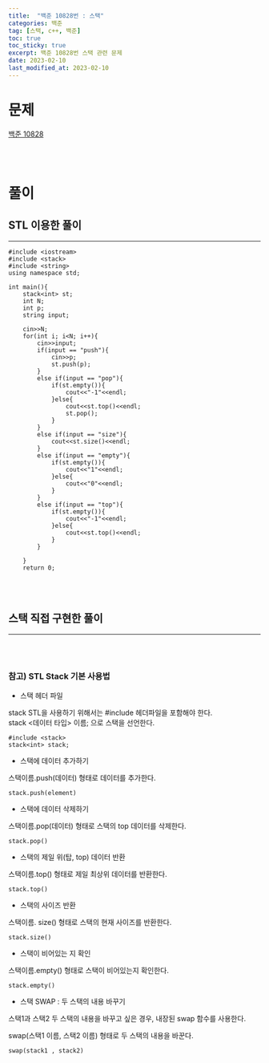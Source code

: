 ```yaml
---
title:  "백준 10828번 : 스택"
categories: 백준
tag: [스택, c++, 백준]
toc: true
toc_sticky: true
excerpt: 백준 10828번 스택 관련 문제
date: 2023-02-10
last_modified_at: 2023-02-10
---
```


# 문제

[백준 10828](https://www.acmicpc.net/problem/10828)

<br/><br/>

# 풀이

## STL 이용한 풀이
---



    #include <iostream>
    #include <stack>
    #include <string>
    using namespace std;

    int main(){
        stack<int> st;
        int N;
        int p;
        string input;

        cin>>N;
        for(int i; i<N; i++){
            cin>>input;
            if(input == "push"){
                cin>>p;
                st.push(p);
            }
            else if(input == "pop"){
                if(st.empty()){
                    cout<<"-1"<<endl;
                }else{
                    cout<<st.top()<<endl;
                    st.pop();
                }
            }
            else if(input == "size"){
                cout<<st.size()<<endl;
            }
            else if(input == "empty"){
                if(st.empty()){
                    cout<<"1"<<endl;
                }else{
                    cout<<"0"<<endl;
                }
            }
            else if(input == "top"){
                if(st.empty()){
                    cout<<"-1"<<endl;
                }else{
                    cout<<st.top()<<endl;
                }
            }

        }
        return 0;

<br/><br/>
## 스택 직접 구현한 풀이
---
<br/><br/>
### 참고) STL Stack 기본 사용법

* 스택 헤더 파일
  
stack STL을 사용하기 위해서는 #include <stack> 헤더파일을 포함해야 한다.   
stack <데이터 타입> 이름; 으로 스택을 선언한다.

    #include <stack>
    stack<int> stack;

* 스택에 데이터 추가하기

스택이름.push(데이터)  형태로 데이터를 추가한다. 

    stack.push(element)
 

* 스택에 데이터 삭제하기 

스택이름.pop(데이터) 형태로 스택의 top 데이터를 삭제한다.

    stack.pop()
 

* 스택의 제일 위(탑, top) 데이터 반환

스택이름.top() 형태로 제일 최상위 데이터를 반환한다. 

    stack.top()
 

* 스택의 사이즈 반환

스택이름. size() 형태로 스택의 현재 사이즈를 반환한다. 

    stack.size()
 

* 스택이 비어있는 지 확인 

스택이름.empty() 형태로 스택이 비어있는지 확인한다.

    stack.empty()
 

* 스택 SWAP  : 두 스택의 내용 바꾸기

스택1과 스택2 두 스택의 내용을 바꾸고 싶은 경우, 내장된 swap 함수를 사용한다. 

swap(스택1 이름, 스택2 이름) 형태로 두 스택의 내용을 바꾼다.

    swap(stack1 , stack2)